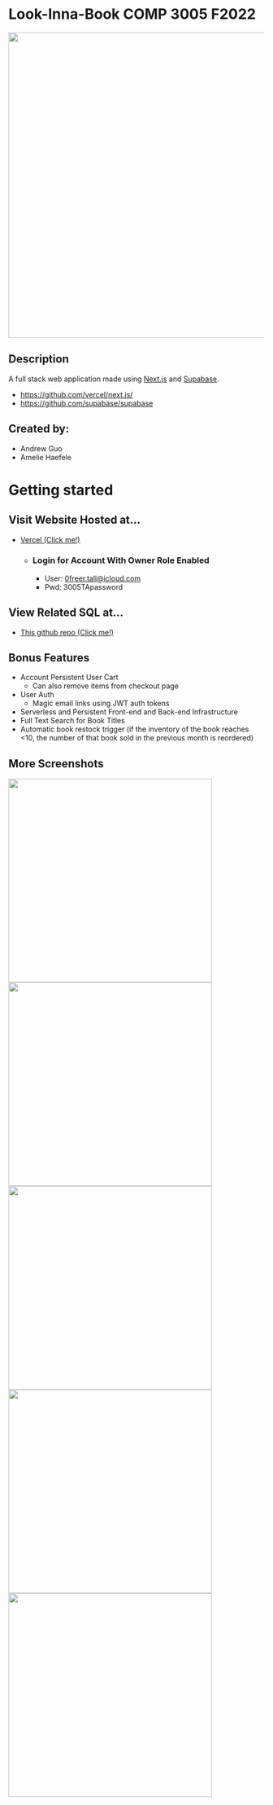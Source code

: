 # Look-Inna-Book COMP 3005 F2022

<img src="https://sglmmwjtjabvodozbyni.supabase.co/storage/v1/object/public/screenshots/landing_page.png" width="600" />

## Description
A full stack web application made using [Next.js](https://nextjs.org/) and [Supabase](https://supabase.com/).
- https://github.com/vercel/next.js/
- https://github.com/supabase/supabase

## Created by:
- Andrew Guo
- Amelie Haefele

# Getting started

## Visit Website Hosted at...
- [Vercel (Click me!)](https://look-inna-book.vercel.app/)
  - ### Login for Account With Owner Role Enabled
    - User: 0freer.tall@icloud.com
    - Pwd: 3005TApassword

## View Related SQL at...
- [This github repo (Click me!)](https://github.com/andGuo/look-inna-book-sql)

## Bonus Features
- Account Persistent User Cart
    - Can also remove items from checkout page
- User Auth
    - Magic email links using JWT auth tokens
- Serverless and Persistent Front-end and Back-end Infrastructure
- Full Text Search for Book Titles
- Automatic book restock trigger (if the inventory of the book reaches <10, the number of that book sold in the previous month is reordered)

## More Screenshots
<img src="https://sglmmwjtjabvodozbyni.supabase.co/storage/v1/object/public/screenshots/login.png" width="400" />

<img src="https://sglmmwjtjabvodozbyni.supabase.co/storage/v1/object/public/screenshots/owner_access_page.png" width="400" />

<img src="https://sglmmwjtjabvodozbyni.supabase.co/storage/v1/object/public/screenshots/report_page.png" width="400" />

<img src="https://sglmmwjtjabvodozbyni.supabase.co/storage/v1/object/public/screenshots/checkout_page.png" width="400" />

<img src="https://sglmmwjtjabvodozbyni.supabase.co/storage/v1/object/public/screenshots/profile_page.png" width="400" />